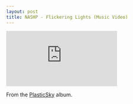 ```yaml
---
layout: post
title: NASHP - Flickering Lights (Music Video)
---
```


<div class="video">
  <iframe src="https://www.youtube.com/embed/0LvCCNjuEcE" frameborder="0" allow="accelerometer; autoplay; clipboard-write; encrypted-media; gyroscope; picture-in-picture" allowfullscreen></iframe>
</div>

From the [PlasticSky][1] album.

[1]:	http://nashp.com/plasticsky